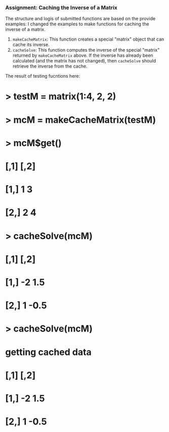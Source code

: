 ### Assignment: Caching the Inverse of a Matrix

The structure and logis of submitted functions are based on the provide examples: I changed the examples to make functions for caching the inverse of a matrix.

1.  `makeCacheMatrix`: This function creates a special "matrix" object that can cache its inverse.
2.  `cacheSolve`: This function computes the inverse of the special
    "matrix" returned by `makeCacheMatrix` above. If the inverse has
    already been calculated (and the matrix has not changed), then
    `cacheSolve` should retrieve the inverse from the cache.

The result of testing fucntions here:

# > testM = matrix(1:4, 2, 2)
# > mcM = makeCacheMatrix(testM)
# > mcM$get()
#      [,1] [,2]
# [1,]    1    3
# [2,]    2    4
# > cacheSolve(mcM)
#     [,1] [,2]
# [1,]   -2  1.5
# [2,]    1 -0.5
# > cacheSolve(mcM)
# getting cached data
#     [,1] [,2]
# [1,]   -2  1.5
# [2,]    1 -0.5
